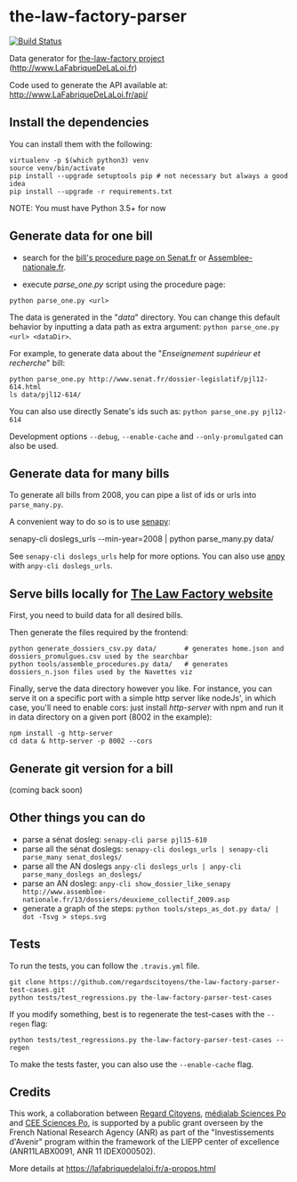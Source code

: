 the-law-factory-parser
======================

[![Build Status](https://travis-ci.org/regardscitoyens/the-law-factory-parser.svg?branch=parser-refactor)](https://travis-ci.org/regardscitoyens/the-law-factory-parser)

Data generator for [the-law-factory project](https://github.com/RegardsCitoyens/the-law-factory) (http://www.LaFabriqueDeLaLoi.fr)

Code used to generate the API available at: http://www.LaFabriqueDeLaLoi.fr/api/


## Install the dependencies ##

You can install them with the following:

```
virtualenv -p $(which python3) venv
source venv/bin/activate
pip install --upgrade setuptools pip # not necessary but always a good idea
pip install --upgrade -r requirements.txt
```
NOTE: You must have Python 3.5+ for now


## Generate data for one bill ##

- search for the [bill's procedure page on Senat.fr](http://www.senat.fr/dossiers-legislatifs/index-general-projets-propositions-de-lois.html) or [Assemblee-nationale.fr](http://www.assemblee-nationale.fr/15/documents/index-dossier.asp).

- execute *parse_one.py* script using the procedure page:

`python parse_one.py <url>`

The data is generated in the "*data*" directory. You can change this default behavior by inputting a data path as extra argument: `python parse_one.py <url> <dataDir>`.

For example, to generate data about the "*Enseignement supérieur et recherche*" bill:

    python parse_one.py http://www.senat.fr/dossier-legislatif/pjl12-614.html
    ls data/pjl12-614/

You can also use directly Senate's ids such as: `python parse_one.py pjl12-614`

Development options `--debug`, `--enable-cache` and `--only-promulgated` can also be used.


## Generate data for many bills

To generate all bills from 2008, you can pipe a list of ids or urls into `parse_many.py`.

A convenient way to do so is to use [senapy](https://github.com/regardscitoyens/senapy):

   senapy-cli doslegs_urls --min-year=2008 | python parse_many.py data/

See `senapy-cli doslegs_urls` help for more options. You can also use [anpy](https://github.com/regardscitoyens/anpy) with `anpy-cli doslegs_urls`.


## Serve bills locally for [The Law Factory website](https://github.com/regardscitoyens/the-law-factory)

First, you need to build data for all desired bills.

Then generate the files required by the frontend:

    python generate_dossiers_csv.py data/       # generates home.json and dossiers_promulgues.csv used by the searchbar
    python tools/assemble_procedures.py data/   # generates dossiers_n.json files used by the Navettes viz

Finally, serve the data directory however you like. For instance, you can serve it on a specific port with a simple http server like nodeJs', in which case, you'll need to enable cors: just install *http-server* with npm and run it in data directory on a given port (8002 in the example):

    npm install -g http-server
    cd data & http-server -p 8002 --cors


## Generate git version for a bill

(coming back soon)


## Other things you can do

 - parse a sénat dosleg: `senapy-cli parse pjl15-610`
 - parse all the sénat doslegs: `senapy-cli doslegs_urls | senapy-cli parse_many senat_doslegs/`
 - parse all the AN doslegs `anpy-cli doslegs_urls | anpy-cli parse_many_doslegs an_doslegs/`
 - parse an AN dosleg: `anpy-cli show_dossier_like_senapy http://www.assemblee-nationale.fr/13/dossiers/deuxieme_collectif_2009.asp`
 - generate a graph of the steps: `python tools/steps_as_dot.py data/ | dot -Tsvg > steps.svg`


## Tests

To run the tests, you can follow the `.travis.yml` file.

    git clone https://github.com/regardscitoyens/the-law-factory-parser-test-cases.git
    python tests/test_regressions.py the-law-factory-parser-test-cases

If you modify something, best is to regenerate the test-cases with the `--regen` flag:

    python tests/test_regressions.py the-law-factory-parser-test-cases --regen

To make the tests faster, you can also use the `--enable-cache` flag.


## Credits

This work, a collaboration between [Regard Citoyens](https://www.regardscitoyens.org), [médialab Sciences Po](https://medialab.sciencespo.fr/fr/) and [CEE Sciences Po](http://www.sciencespo.fr/centre-etudes-europeennes/fr), is supported by a public grant overseen by the French National Research Agency (ANR) as part of the "Investissements d'Avenir" program within the framework of the LIEPP center of excellence (ANR11LABX0091, ANR 11 IDEX000502).

More details at https://lafabriquedelaloi.fr/a-propos.html
